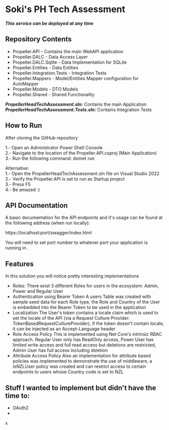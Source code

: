 # Soki's PH Tech Assessment

__*This service can be deployed at any time*__

## Repository Contents

* Propeller.API - Contains the main WebAPI application
* Propeller.DALC - Data Access Layer
* Propeller.DALC.Sqlite - Data Implementation for SQLite
* Propeller.Entities - Data Entities
* Propeller.Integration.Tests - Integration Tests
* Propeller.Mappers - Model/Entities Mapper configuration for AutoMapper
* Propeller.Models - DTO Models
* Propeller.Shared - Shared Functionality

__*PropellerHeadTechAssessment.sln:*__ Contains the main Application  
__*PropellerHeadTechAssessment.Tests.sln:*__ Contains Integration Tests  

## How to Run

After cloning the GitHub repository

1.- Open an Administrator Power Shell Console  
2.- Navigate to the location of the Propeller.API.csproj (Main Application)  
3.- Run the following command: dotnet run  

Alternative:  
1.- Open the PropellerHeadTechAssessment.sln file on Visual Studio 2022  
2.- Verify the Propeller.API is set to run as Startup project  
3.- Press F5  
4.- Be amazed :)  

## API Documentation

A basic documentation for the API endpoints and it's usage can be found at the following address (when run locally):

https://localhost:port/swagger/index.html

You will need to set port number to whatever port your application is running in
.

## Features
In this solution you will notice pretty interesting implementations

* Roles: There exist 3 different Roles for users in the ecosystem: Admin, Power and Regular User
* Authentication using Bearer Token
A users Table was created with sample seed data for each Role type, the Role and Country of the User is embedded into the Bearer Token to be used in the application  
* Localization
The User's token contains a locale claim which is used to set the locale of the API (via a Request Culture Provider: TokenBasedRequestCultureProvider), if the token doesn't contain locale, it can be injected as an Accept-Language header  
* Role Access Policy
This is implemented using Net Core's intrinsic RBAC approach. Regular User only has ReadOnly access, Power User has limited write access and full read access but deletions are restricted, Admin User has full access including deletion 
* Attribute Access Policy
Also an implementation for attribute based policies was implemented to demonstrate the use of middleware, a IsNZLUser policy was created and can restrict access to certain endpoints to users whose Country code is set to NZL

## Stuff I wanted to implement but didn't have the time to:
- OAuth2
- 
x
